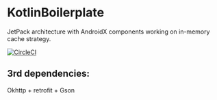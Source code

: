 # KotlinBoilerplate
JetPack architecture with AndroidX components working on in-memory cache strategy.
    
[![CircleCI](https://circleci.com/gh/Catherine22/KotlinBoilerplate/tree/master.svg?style=svg)](https://circleci.com/gh/Catherine22/KotlinBoilerplate/tree/master)

## 3rd dependencies:       
Okhttp + retrofit + Gson